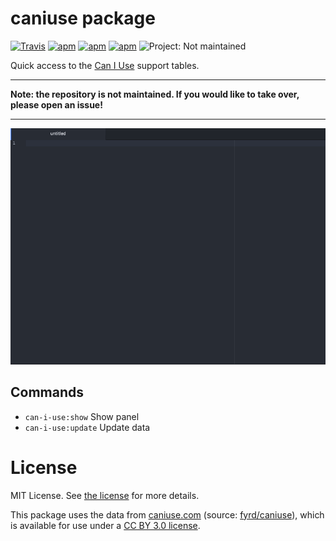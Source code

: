 # caniuse package


[![Travis](https://img.shields.io/travis/josa42/atom-caniuse/master.svg)](https://github.com/josa42/atom-caniuse)
[![apm](https://img.shields.io/apm/v/caniuse.svg)](https://atom.io/packages/caniuse)
[![apm](https://img.shields.io/apm/dm/caniuse.svg)](https://atom.io/packages/caniuse)
[![apm](https://img.shields.io/apm/l/caniuse.svg)](https://github.com/josa42/atom-caniuse/blob/master/LICENSE.md)
![Project: Not maintained](https://img.shields.io/badge/Project-Not_maintained-red.svg)

Quick access to the [Can I Use](caniuse.com) support tables.

---

**Note: the repository is not maintained. If you would like to take over, please open an issue!**

---

![](https://raw.githubusercontent.com/josa42/atom-caniuse/master/screenshot.gif)

## Commands

* `can-i-use:show` Show panel
* `can-i-use:update` Update data

# License

MIT License.  See [the license](LICENSE.md) for more details.

This package uses the data from [caniuse.com](http://caniuse.com) (source:
[fyrd/caniuse](https://github.com/fyrd/caniuse)), which is available for use
under a [CC BY 3.0 license](http://creativecommons.org/licenses/by/3.0/).
